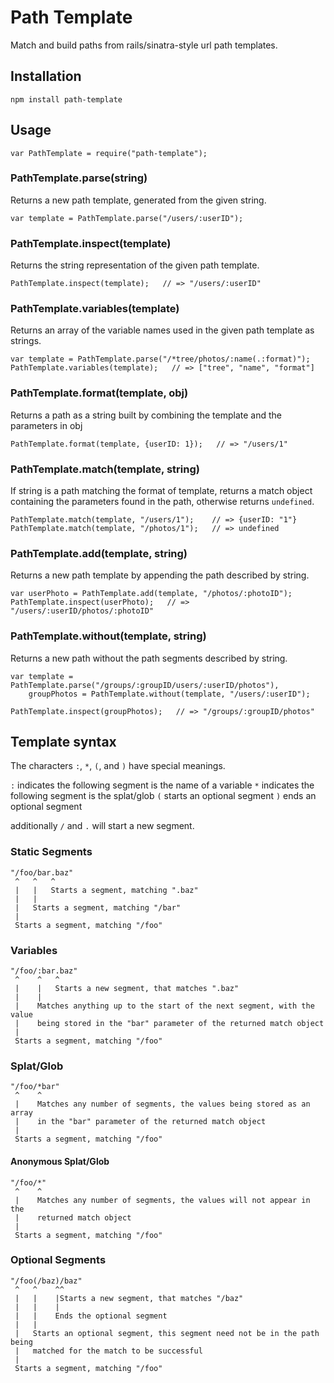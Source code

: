 # Path Template

Match and build paths from rails/sinatra-style url path templates.

## Installation

    npm install path-template

## Usage

    var PathTemplate = require("path-template");

### PathTemplate.parse(string)

Returns a new path template, generated from the given string.

    var template = PathTemplate.parse("/users/:userID");

### PathTemplate.inspect(template)

Returns the string representation of the given path template.

    PathTemplate.inspect(template);   // => "/users/:userID"

### PathTemplate.variables(template)

Returns an array of the variable names used in the given path template as
strings.

    var template = PathTemplate.parse("/*tree/photos/:name(.:format)");
    PathTemplate.variables(template);   // => ["tree", "name", "format"]

### PathTemplate.format(template, obj)

Returns a path as a string built by combining the template and the parameters in
obj

    PathTemplate.format(template, {userID: 1});   // => "/users/1"

### PathTemplate.match(template, string)

If string is a path matching the format of template, returns a match object
containing the parameters found in the path, otherwise returns `undefined`.

    PathTemplate.match(template, "/users/1");    // => {userID: "1"}
    PathTemplate.match(template, "/photos/1");   // => undefined

### PathTemplate.add(template, string)

Returns a new path template by appending the path described by string.

    var userPhoto = PathTemplate.add(template, "/photos/:photoID");
    PathTemplate.inspect(userPhoto);   // => "/users/:userID/photos/:photoID"

### PathTemplate.without(template, string)

Returns a new path without the path segments described by string.

    var template = PathTemplate.parse("/groups/:groupID/users/:userID/photos"),
        groupPhotos = PathTemplate.without(template, "/users/:userID");
    
    PathTemplate.inspect(groupPhotos);   // => "/groups/:groupID/photos"

## Template syntax

The characters `:`, `*`, `(`, and `)` have special meanings.

`:` indicates the following segment is the name of a variable
`*` indicates the following segment is the splat/glob
`(` starts an optional segment
`)` ends an optional segment

additionally `/` and `.` will start a new segment.

### Static Segments

    "/foo/bar.baz"
     ^   ^   ^
     |   |   Starts a segment, matching ".baz"
     |   |
     |   Starts a segment, matching "/bar"
     |
     Starts a segment, matching "/foo"

### Variables

    "/foo/:bar.baz"
     ^    ^   ^
     |    |   Starts a new segment, that matches ".baz"
     |    |
     |    Matches anything up to the start of the next segment, with the value
     |    being stored in the "bar" parameter of the returned match object
     |
     Starts a segment, matching "/foo"

### Splat/Glob

    "/foo/*bar"
     ^    ^
     |    Matches any number of segments, the values being stored as an array
     |    in the "bar" parameter of the returned match object
     |
     Starts a segment, matching "/foo"

#### Anonymous Splat/Glob

    "/foo/*"
     ^    ^
     |    Matches any number of segments, the values will not appear in the
     |    returned match object
     |
     Starts a segment, matching "/foo"

### Optional Segments

    "/foo(/baz)/baz"
     ^   ^    ^^
     |   |    |Starts a new segment, that matches "/baz"
     |   |    |
     |   |    Ends the optional segment
     |   |
     |   Starts an optional segment, this segment need not be in the path being
     |   matched for the match to be successful
     |
     Starts a segment, matching "/foo"
